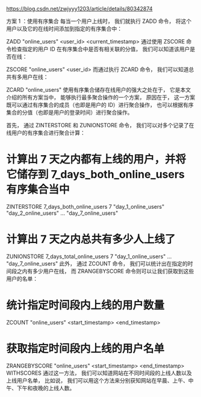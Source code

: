 https://blog.csdn.net/zwjyyy1203/article/details/80342874


方案 1 ：使用有序集合
每当一个用户上线时， 我们就执行 ZADD 命令， 将这个用户以及它的在线时间添加到指定的有序集合中：

ZADD "online_users" <user_id> <current_timestamp>
通过使用 ZSCORE 命令检查指定的用户 ID 在有序集合中是否有相关联的分值， 我们可以知道该用户是否在线：

ZSCORE "online_users" <user_id>
而通过执行 ZCARD 命令， 我们可以知道总共有多用户在线：

ZCARD "online_users"
使用有序集合储存在线用户的强大之处在于， 它是本文介绍的所有方案当中， 能够执行最多聚合操作的一个方案， 原因在于， 这一方案既可以通过有序集合的成员（也即是用户的 ID）进行聚合操作， 也可以根据有序集合的分值（也即是用户的登录时间）进行聚合操作。

首先， 通过 ZINTERSTORE 和 ZUNIONSTORE 命令， 我们可以对多个记录了在线用户的有序集合进行聚合计算：

# 计算出 7 天之内都有上线的用户，并将它储存到 7_days_both_online_users 有序集合当中
ZINTERSTORE 7_days_both_online_users 7 "day_1_online_users" "day_2_online_users" ... "day_7_online_users"

# 计算出 7 天之内总共有多少人上线了
ZUNIONSTORE 7_days_total_online_users 7 "day_1_online_users" ... "day_7_online_users"
此外， 通过 ZCOUNT 命令， 我们可以统计出在指定的时间段之内有多少用户在线， 而 ZRANGEBYSCORE 命令则可以让我们获取到这些用户的名单：

# 统计指定时间段内上线的用户数量
ZCOUNT "online_users" <start_timestamp> <end_timestamp>

# 获取指定时间段内上线的用户名单
ZRANGEBYSCORE "online_users" <start_timestamp> <end_timestamp> WITHSCORES
通过这一方法， 我们可以知道网站在不同时间段的上线人数以及上线用户名单， 比如说， 我们可以用这个方法来分别获知网站在早晨、上午、中午、下午和夜晚的上线人数。